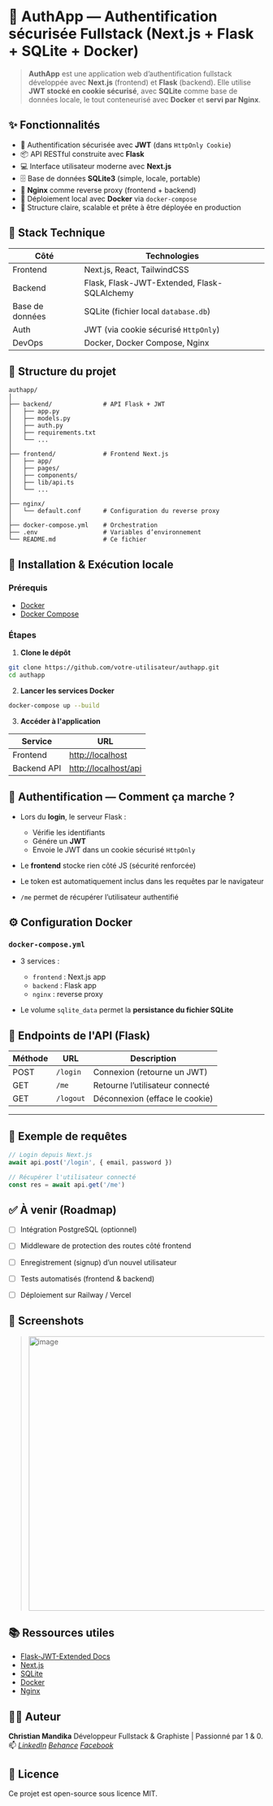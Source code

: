 # 🔐 AuthApp — Authentification sécurisée Fullstack (Next.js + Flask + SQLite + Docker)

> **AuthApp** est une application web d’authentification fullstack développée avec **Next.js** (frontend) et **Flask** (backend). Elle utilise **JWT stocké en cookie sécurisé**, avec **SQLite** comme base de données locale, le tout conteneurisé avec **Docker** et **servi par Nginx**.


## ✨ Fonctionnalités

* 🔐 Authentification sécurisée avec **JWT** (dans `HttpOnly Cookie`)
* 📦 API RESTful construite avec **Flask**
* 💻 Interface utilisateur moderne avec **Next.js**
* 🗄️ Base de données **SQLite3** (simple, locale, portable)
* 🔁 **Nginx** comme reverse proxy (frontend + backend)
* 🐳 Déploiement local avec **Docker** via `docker-compose`
* 🧠 Structure claire, scalable et prête à être déployée en production


## 🧱 Stack Technique

| Côté            | Technologies                                |
| --------------- | ------------------------------------------- |
| Frontend        | Next.js, React, TailwindCSS                 |
| Backend         | Flask, Flask-JWT-Extended, Flask-SQLAlchemy |
| Base de données | SQLite (fichier local `database.db`)        |
| Auth            | JWT (via cookie sécurisé `HttpOnly`)        |
| DevOps          | Docker, Docker Compose, Nginx               |


## 📁 Structure du projet

```
authapp/
│
├── backend/              # API Flask + JWT
│   ├── app.py
│   ├── models.py
│   ├── auth.py
│   ├── requirements.txt
│   └── ...
│
├── frontend/             # Frontend Next.js
│   ├── app/
│   ├── pages/
│   ├── components/
│   ├── lib/api.ts
│   └── ...
│
├── nginx/
│   └── default.conf      # Configuration du reverse proxy
│
├── docker-compose.yml    # Orchestration
├── .env                  # Variables d’environnement
└── README.md             # Ce fichier
```


## 🚀 Installation & Exécution locale

### Prérequis

* [Docker](https://www.docker.com/)
* [Docker Compose](https://docs.docker.com/compose/)


### Étapes

1. **Clone le dépôt**

```bash
git clone https://github.com/votre-utilisateur/authapp.git
cd authapp
```

2. **Lancer les services Docker**

```bash
docker-compose up --build
```

3. **Accéder à l'application**

| Service     | URL                                          |
| ----------- | -------------------------------------------- |
| Frontend    | [http://localhost](http://localhost)         |
| Backend API | [http://localhost/api](http://localhost/api) |


## 🔐 Authentification — Comment ça marche ?

* Lors du **login**, le serveur Flask :

  * Vérifie les identifiants
  * Génére un **JWT**
  * Envoie le JWT dans un cookie sécurisé `HttpOnly`
* Le **frontend** stocke rien côté JS (sécurité renforcée)
* Le token est automatiquement inclus dans les requêtes par le navigateur
* `/me` permet de récupérer l’utilisateur authentifié


## ⚙️ Configuration Docker

### `docker-compose.yml`

* 3 services :

  * `frontend` : Next.js app
  * `backend` : Flask app
  * `nginx` : reverse proxy
* Le volume `sqlite_data` permet la **persistance du fichier SQLite**


## 🧪 Endpoints de l'API (Flask)

| Méthode | URL       | Description                     |
| ------- | --------- | ------------------------------- |
| POST    | `/login`  | Connexion (retourne un JWT)     |
| GET     | `/me`     | Retourne l’utilisateur connecté |
| GET     | `/logout` | Déconnexion (efface le cookie)  |

---

## 🔐 Exemple de requêtes

```ts
// Login depuis Next.js
await api.post('/login', { email, password })

// Récupérer l'utilisateur connecté
const res = await api.get('/me')
```


## ✅ À venir (Roadmap)

* [ ] Intégration PostgreSQL (optionnel)
* [ ] Middleware de protection des routes côté frontend
* [ ] Enregistrement (signup) d’un nouvel utilisateur
* [ ] Tests automatisés (frontend & backend)
* [ ] Déploiement sur Railway / Vercel


## 📸 Screenshots

> <img width="960" height="540" alt="image" src="https://github.com/user-attachments/assets/3ad62b43-b185-4586-96e4-8aa4ea552e49" />



## 📚 Ressources utiles

* [Flask-JWT-Extended Docs](https://flask-jwt-extended.readthedocs.io/)
* [Next.js](https://nextjs.org/)
* [SQLite](https://www.sqlite.org/index.html)
* [Docker](https://docs.docker.com/)
* [Nginx](https://nginx.org/)


## 👨‍💻 Auteur

**Christian Mandika**
Développeur Fullstack & Graphiste | Passionné par 1 & 0.
📫
*[LinkedIn](https://www.linkedin.com/in/christian-mandika-77690424a/)*
*[Behance](https://www.behance.net/christimandika)*
*[Facebook](https://facebook.com/unthinkablename)*


## 📝 Licence

Ce projet est open-source sous licence MIT.
